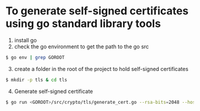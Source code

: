 # To generate self-signed certificates using go standard library tools
1. install go
2. check the go environment to get the path to the go src
```bash
$ go env | grep GOROOT 
```
3. create a folder in the root of the project to hold self-signed certificates
```bash
$ mkdir -p tls & cd tls
```
4. Generate self-signed certificate
```bash
$ go run <GOROOT>/src/crypto/tls/generate_cert.go --rsa-bits=2048 --host=localhost
```